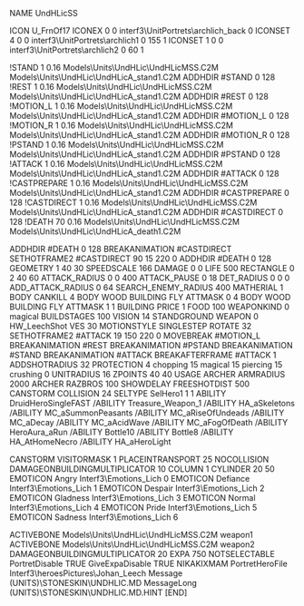 NAME UndHLicSS

ICON U_FrnOf17
ICONEX 0 0 interf3\UnitPortrets\archlich_back 0
ICONSET 4 0 0 interf3\UnitPortrets\archlich1 0 155 1
ICONSET 1 0 0 interf3\UnitPortrets\archlich2 0 60 1

!STAND          1 0.16 Models\Units\UndHLic\UndHLicMSS.C2M Models\Units\UndHLic\UndHLicA_stand1.C2M
ADDHDIR #STAND 0 128
!REST          1 0.16 Models\Units\UndHLic\UndHLicMSS.C2M Models\Units\UndHLic\UndHLicA_stand1.C2M
ADDHDIR #REST 0 128
!MOTION_L      1 0.16 Models\Units\UndHLic\UndHLicMSS.C2M Models\Units\UndHLic\UndHLicA_stand1.C2M
ADDHDIR #MOTION_L 0 128
!MOTION_R      1 0.16 Models\Units\UndHLic\UndHLicMSS.C2M Models\Units\UndHLic\UndHLicA_stand1.C2M
ADDHDIR #MOTION_R 0 128
!PSTAND        1 0.16 Models\Units\UndHLic\UndHLicMSS.C2M Models\Units\UndHLic\UndHLicA_stand1.C2M
ADDHDIR #PSTAND 0 128 
!ATTACK        1 0.16 Models\Units\UndHLic\UndHLicMSS.C2M Models\Units\UndHLic\UndHLicA_stand1.C2M
ADDHDIR #ATTACK 0 128
!CASTPREPARE        1 0.16 Models\Units\UndHLic\UndHLicMSS.C2M Models\Units\UndHLic\UndHLicA_stand1.C2M
ADDHDIR #CASTPREPARE 0 128
!CASTDIRECT       1 0.16 Models\Units\UndHLic\UndHLicMSS.C2M Models\Units\UndHLic\UndHLicA_stand1.C2M
ADDHDIR #CASTDIRECT 0 128
!DEATH         70 0.16 Models\Units\UndHLic\UndHLicMSS.C2M Models\Units\UndHLic\UndHLicA_death1.C2M

ADDHDIR #DEATH 0 128
BREAKANIMATION #CASTDIRECT
SETHOTFRAME2 #CASTDIRECT 90 15 220 0
ADDHDIR #DEATH 0 128
GEOMETRY 1 40 30
SPEEDSCALE 166
DAMAGE   0 0
LIFE     500
RECTANGLE 0 2 40 60
ATTACK_RADIUS 0 0 400
ATTACK_PAUSE 0 18
DET_RADIUS 0 0 0
ADD_ATTACK_RADIUS 0 64
SEARCH_ENEMY_RADIUS 400
MATHERIAL 1 BODY
CANKILL 4 BODY WOOD BUILDING FLY
ATTMASK 0 4 BODY WOOD BUILDING FLY
ATTMASK 1 1 BUILDING
PRICE 1 FOOD 100
WEAPONKIND 0 magical
BUILDSTAGES 100
VISION 14
STANDGROUND
WEAPON 0 HW_LeechShot
VES 30
MOTIONSTYLE SINGLESTEP
ROTATE 32
SETHOTFRAME2 #ATTACK 19 150 220 0
MOVEBREAK #MOTION_L
BREAKANIMATION #REST
BREAKANIMATION #PSTAND
BREAKANIMATION #STAND
BREAKANIMATION #ATTACK
BREAKAFTERFRAME #ATTACK 1
ADDSHOTRADIUS 32
PROTECTION 4 chopping 15 magical 15 piercing 15 crushing 0
UNITRADIUS 16
ZPOINTS 40 40
USAGE ARCHER
ARMRADIUS 		2000
ARCHER
RAZBROS 100
SHOWDELAY
FREESHOTDIST 500
CANSTORM
COLLISION 24
SELTYPE SelHero1 1 1
ABILITY DruidHeroSingleFAST
/ABILITY Treasure_Weapon_1
/ABILITY HA_aSkeletons
/ABILITY MC_aSummonPeasants
/ABILITY MC_aRiseOfUndeads 
/ABILITY MC_aDecay 
/ABILITY MC_aAcidWave 
/ABILITY MC_aFogOfDeath
/ABILITY HeroAura_aRun
/ABILITY Bottle10
/ABILITY Bottle8
/ABILITY HA_AtHomeNecro
/ABILITY HA_aHeroLight

CANSTORM
VISITORMASK 1
PLACEINTRANSPORT 25
NOCOLLISION
DAMAGEONBUILDINGMULTIPLICATOR 10
COLUMN 1
CYLINDER 20 50
EMOTICON Angry Interf3\Emotions_Lich 0
EMOTICON Defiance Interf3\Emotions_Lich 1
EMOTICON Despair Interf3\Emotions_Lich 2
EMOTICON Gladness Interf3\Emotions_Lich 3
EMOTICON Normal Interf3\Emotions_Lich 4
EMOTICON Pride Interf3\Emotions_Lich 5
EMOTICON Sadness Interf3\Emotions_Lich 6

ACTIVEBONE Models\Units\UndHLic\UndHLicMSS.C2M weapon1
ACTIVEBONE Models\Units\UndHLic\UndHLicMSS.C2M weapon2
DAMAGEONBUILDINGMULTIPLICATOR 20
EXPA 750
NOTSELECTABLE
PortretDisable TRUE
GiveExpaDisable TRUE
NIKAKIXMAM
PortretHeroFile Interf3\heroesPictures\Johan_Leech
Message (UNITS)\STONESKIN\UNDHLIC.MD
MessageLong (UNITS)\STONESKIN\UNDHLIC.MD.HINT
[END]
